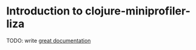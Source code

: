 # Introduction to clojure-miniprofiler-liza

TODO: write [great documentation](http://jacobian.org/writing/what-to-write/)
